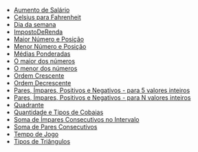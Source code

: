 - [Aumento de Salário](https://github.com/ana-karine/csharp/blob/master/L%C3%B3gica%20de%20Programa%C3%A7%C3%A3o%20e%20Algoritmos/EstruturaCondicional/exercicios/AumentoDeSalario/Program.cs)
- [Celsius para Fahrenheit](https://github.com/ana-karine/csharp/blob/master/L%C3%B3gica%20de%20Programa%C3%A7%C3%A3o%20e%20Algoritmos/EstruturaRepetitiva/DoWhile/CelsiusParaFahrenheit/Program.cs)
- [Dia da semana](https://github.com/ana-karine/csharp/blob/master/L%C3%B3gica%20de%20Programa%C3%A7%C3%A3o%20e%20Algoritmos/EstruturaCondicional/SwitchCase/Program.cs)
- [ImpostoDeRenda](https://github.com/ana-karine/csharp/blob/master/L%C3%B3gica%20de%20Programa%C3%A7%C3%A3o%20e%20Algoritmos/EstruturaCondicional/exercicios/ImpostoDeRenda/Program.cs)
- [Maior Número e Posição]()
- [Menor Número e Posição]()
- [Médias Ponderadas]()
- [O maior dos números](https://github.com/ana-karine/csharp/blob/master/L%C3%B3gica%20de%20Programa%C3%A7%C3%A3o%20e%20Algoritmos/EstruturaCondicional/exercicios/MaiorDosNumeros/Program.cs)
- [O menor dos números](https://github.com/ana-karine/csharp/blob/master/L%C3%B3gica%20de%20Programa%C3%A7%C3%A3o%20e%20Algoritmos/EstruturaCondicional/IfElse/Program.cs)
- [Ordem Crescente](https://github.com/ana-karine/csharp/blob/master/L%C3%B3gica%20de%20Programa%C3%A7%C3%A3o%20e%20Algoritmos/EstruturaCondicional/exercicios/OrdemCrescente/Program.cs)
- [Ordem Decrescente](https://github.com/ana-karine/csharp/blob/master/L%C3%B3gica%20de%20Programa%C3%A7%C3%A3o%20e%20Algoritmos/EstruturaCondicional/exercicios/OrdemDecrescente/Program.cs)
- [Pares, Ímpares, Positivos e Negativos - para 5 valores inteiros](https://github.com/ana-karine/csharp/blob/master/L%C3%B3gica%20de%20Programa%C3%A7%C3%A3o%20e%20Algoritmos/EstruturaCondicional/exercicios/ParesImparesPositivosNegativos/Program.cs)
- [Pares, Ímpares, Positivos e Negativos - para N valores inteiros](https://github.com/ana-karine/csharp/blob/master/L%C3%B3gica%20de%20Programa%C3%A7%C3%A3o%20e%20Algoritmos/EstruturaRepetitiva/exercicios/ParesImparesPositivosNegativos/Program.cs)
- [Quadrante](https://github.com/ana-karine/csharp/blob/master/L%C3%B3gica%20de%20Programa%C3%A7%C3%A3o%20e%20Algoritmos/EstruturaRepetitiva/While/Quadrante/Program.cs)
- [Quantidade e Tipos de Cobaias]()
- [Soma de Ímpares Consecutivos no Intervalo](https://github.com/ana-karine/csharp/blob/master/L%C3%B3gica%20de%20Programa%C3%A7%C3%A3o%20e%20Algoritmos/EstruturaRepetitiva/For/SomaDeImparesConsecutivosNoIntervalo/Program.cs)
- [Soma de Pares Consecutivos](https://github.com/ana-karine/csharp/blob/master/L%C3%B3gica%20de%20Programa%C3%A7%C3%A3o%20e%20Algoritmos/EstruturaRepetitiva/While/SomaDeParesConsecutivos/Program.cs)
- [Tempo de Jogo](https://github.com/ana-karine/csharp/blob/master/L%C3%B3gica%20de%20Programa%C3%A7%C3%A3o%20e%20Algoritmos/EstruturaCondicional/exercicios/TempoDeJogo/Program.cs)
- [Tipos de Triângulos](https://github.com/ana-karine/csharp/blob/master/L%C3%B3gica%20de%20Programa%C3%A7%C3%A3o%20e%20Algoritmos/EstruturaCondicional/exercicios/TiposDeTriangulos/Program.cs)
